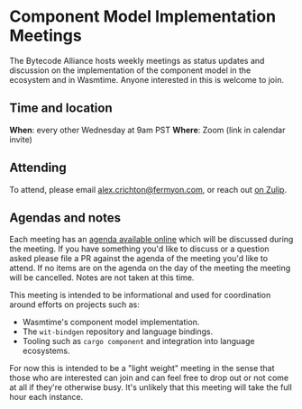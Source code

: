 # Component Model Implementation Meetings

The Bytecode Alliance hosts weekly meetings as status updates and discussion on
the implementation of the component model in the ecosystem and in Wasmtime.
Anyone interested in this is welcome to join.

## Time and location

**When**: every other Wednesday at 9am PST
**Where**: Zoom (link in calendar invite)

## Attending

To attend, please email <alex.crichton@fermyon.com>, or reach out [on
Zulip](https://bytecodealliance.zulipchat.com/#narrow/stream/217126-wasmtime).

## Agendas and notes

Each meeting has an [agenda available
online](https://github.com/bytecodealliance/meetings/tree/main/component-model)
which will be discussed during the meeting. If you have something you'd like to
discuss or a question asked please file a PR against the agenda of the meeting
you'd like to attend. If no items are on the agenda on the day of the meeting
the meeting will be cancelled. Notes are not taken at this time.

This meeting is intended to be informational and used for coordination around
efforts on projects such as:

* Wasmtime's component model implementation.
* The `wit-bindgen` repository and language bindings.
* Tooling such as `cargo component` and integration into language ecosystems.

For now this is intended to be a "light weight" meeting in the sense that those
who are interested can join and can feel free to drop out or not come at all if
they're otherwise busy. It's unlikely that this meeting will take the full hour
each instance.
